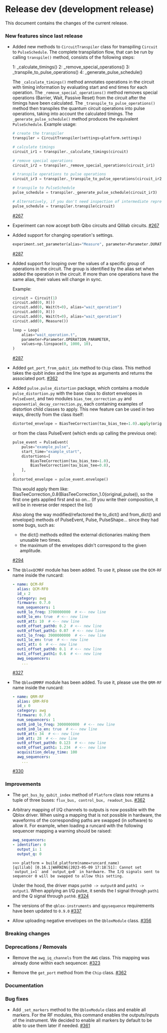# Release dev (development release)

This document contains the changes of the current release.

### New features since last release

- Added new methods to `CircuitTranspiler` class for transpiling `Circuit` to `PulseSchedule`. The complete transpilation flow, that can be run by calling `transpile()` method, consists of the following steps:

  1: \_calculate_timings()
  2: \_remove_special_operations()
  3: \_transpile_to_pulse_operations()
  4: \_generate_pulse_schedule()

  The `_calculate_timings()` method annotates operations in the circuit with timing information by evaluating start and end times for each operation. The `_remove_special_operations()` method removes special operations (Barrier, Wait, Passive Reset) from the circuit after the timings have been calculated. The `_transpile_to_pulse_operations()` method then transpiles the quantum circuit operations into pulse operations, taking into account the calculated timings. The `_generate_pulse_schedule()` method produces the equivalent `PulseSchedule`. Example usage:

  ```python
  # create the transpiler
  transpiler = CircuitTranspiler(settings=platform.settings)

  # calculate timings
  circuit_ir1 = transpiler._calculate_timings(circuit)

  # remove special operations
  circuit_ir2 = transpiler._remove_special_operations(circuit_ir1)

  # transpile operations to pulse operations
  circuit_ir3 = transpiler._transpile_to_pulse_operations(circuit_ir2)

  # transpile to PulseSchedule
  pulse_schedule = transpiler._generate_pulse_schedule(circuit_ir3)

  # Alternatively, if you don't need inspection of intermediate representations you can run all steps with transpile
  pulse_schedule = transpiler.transpile(circuit)
  ```

  [#267](https://github.com/qilimanjaro-tech/qililab/pull/267)

- Experiment can now accept both Qibo circuits and Qililab circuits.
  [#267](https://github.com/qilimanjaro-tech/qililab/pull/267)

- Added support for changing operation's settings.

  ```python
  experiment.set_parameter(alias="Measure", parameter=Parameter.DURATION, value=1000)
  ```

  [#287](https://github.com/qilimanjaro-tech/qililab/pull/287)

- Added support for looping over the values of a specific group of operations in the circuit. The group is identified by the alias set when added the operation in the circuit. If more than one operations have the same alias, their values will change in sync.

  Example:

  ```python
  circuit = Circuit(1)
  circuit.add(0, X())
  circuit.add(0, Wait(t=0), alias="wait_operation")
  circuit.add(0, X())
  circuit.add(0, Wait(t=0), alias="wait_operation")
  circuit.add(0, Measure())

  loop = Loop(
      alias="wait_operation.t",
      parameter=Parameter.OPERATION_PARAMETER,
      values=np.linspace(0, 1000, 10),
  )
  ```

  [#287](https://github.com/qilimanjaro-tech/qililab/pull/287)

- Added `get_port_from_qubit_idx` method to `Chip` class. This method takes the qubit index and the line type as arguments and returns the associated port.
  [#362](https://github.com/qilimanjaro-tech/qililab/pull/362)

- Added `pulse.pulse_distortion` package, which contains a module `pulse_distortion.py` with the base class to distort envelopes in `PulseEvent`, and two modules `bias_tee_correction.py` and `exponential_decay_correction.py`, each containing examples of distortion child classes to apply. This new feature can be used in two ways, directly from the class itself:

  ```python
  distorted_envelope = BiasTeeCorrection(tau_bias_tee=1.0).apply(original_envelope)
  ```

  or from the class PulseEvent (which ends up calling the previous one):

  ```python
  pulse_event = PulseEvent(
      pulse="example_pulse",
      start_time="example_start",
      distortions=[
          BiasTeeCorrection(tau_bias_tee=1.0),
          BiasTeeCorrection(tau_bias_tee=0.8),
      ],
  )
  distorted_envelope = pulse_event.envelope()
  ```

  This would apply them like: BiasTeeCorrection_0.8(BiasTeeCorrection_1.0(original_pulse)), so the first one gets applied first and so on...
  (If you write their composition, it will be in reverse order respect the list)

  Also along the way modified/refactored the to_dict() and from_dict() and envelope() methods of PulseEvent, Pulse, PulseShape... since they had some bugs, such as:

  - the dict() methods edited the external dictionaries making them unusable two times.
  - the maximum of the envelopes didn't correspond to the given amplitude.

  [#294](https://github.com/qilimanjaro-tech/qililab/pull/294)

- The `QbloxQCMRF` module has been added. To use it, please use the `QCM-RF` name inside the runcard:

  ```yaml
  - name: QCM-RF
    alias: QCM-RF0
    id_: 2
    category: awg
    firmware: 0.7.0
    num_sequencers: 1
    out0_lo_freq: 3700000000  # <-- new line
    out0_lo_en: true  # <-- new line
    out0_att: 10  # <-- new line
    out0_offset_path0: 0.2  # <-- new line
    out0_offset_path1: 0.07  # <-- new line
    out1_lo_freq: 3900000000  # <-- new line
    out1_lo_en: true  # <-- new line
    out1_att: 6  # <-- new line
    out1_offset_path0: 0.1  # <-- new line
    out1_offset_path1: 0.6  # <-- new line
    awg_sequencers:
      ...
  ```

  [#327](https://github.com/qilimanjaro-tech/qililab/pull/327)

- The `QbloxQRMRF` module has been added. To use it, please use the `QRM-RF` name inside the runcard:

  ```yaml
  - name: QRM-RF
    alias: QRM-RF0
    id_: 0
    category: awg
    firmware: 0.7.0
    num_sequencers: 1
    out0_in0_lo_freq: 3000000000  # <-- new line
    out0_in0_lo_en: true  # <-- new line
    out0_att: 34  # <-- new line
    in0_att: 28  # <-- new line
    out0_offset_path0: 0.123  # <-- new line
    out0_offset_path1: 1.234  # <-- new line
    acquisition_delay_time: 100
    awg_sequencers:
      ...
  ```

  [#330](https://github.com/qilimanjaro-tech/qililab/pull/330)

### Improvements

- The `get_bus_by_qubit_index` method of `Platform` class now returns a tuple of three buses: `flux_bus, control_bux, readout_bus`.
  [#362](https://github.com/qilimanjaro-tech/qililab/pull/362)

- Arbitrary mapping of I/Q channels to outputs is now possible with the Qblox driver. When using a mapping that is not
  possible in hardware, the waveforms of the corresponding paths are swapped (in software) to allow it. For example,
  when loading a runcard with the following sequencer mapping a warning should be raised:

  ```yaml
  awg_sequencers:
  - identifier: 0
    output_i: 1
    output_q: 0
  ```

  ```pycon
  >>> platform = build_platform(name=runcard_name)
  [qililab] [0.16.1|WARNING|2023-05-09 17:18:51]: Cannot set `output_i=1` and `output_q=0` in hardware. The I/Q signals sent to sequencer 0 will be swapped to allow this setting.
  ```

  Under the hood, the driver maps `path0 -> output0` and `path1 -> output1`.
  When applying an I/Q pulse, it sends the I signal through `path1` and the Q signal through `path0`.
  [#324](https://github.com/qilimanjaro-tech/qililab/pull/324)

- The versions of the `qblox-instruments` and `qpysequence` requirements have been updated to `0.9.0`
  [#337](https://github.com/qilimanjaro-tech/qililab/pull/337)

- Allow uploading negative envelopes on the `QbloxModule` class.
  [#356](https://github.com/qilimanjaro-tech/qililab/pull/356)

### Breaking changes

### Deprecations / Removals

- Remove the `awg_iq_channels` from the `AWG` class. This mapping was already done within each sequencer.
  [#323](https://github.com/qilimanjaro-tech/qililab/pull/323)

- Remove the `get_port` method from the `Chip` class.
  [#362](https://github.com/qilimanjaro-tech/qililab/pull/362)

### Documentation

### Bug fixes

- Add `_set_markers` method to the `QbloxModule` class and enable all markers. For the RF modules, this command
  enables the outputs/inputs of the instrument. We decided to enable all markers by default to be able to use them
  later if needed.
  [#361](https://github.com/qilimanjaro-tech/qililab/pull/361)
